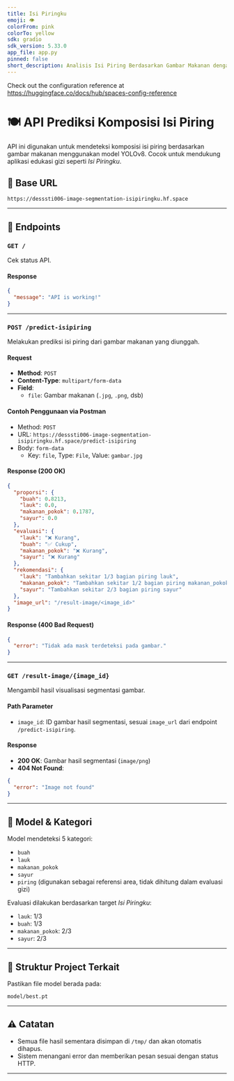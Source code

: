 ```yaml
---
title: Isi Piringku
emoji: 👁
colorFrom: pink
colorTo: yellow
sdk: gradio
sdk_version: 5.33.0
app_file: app.py
pinned: false
short_description: Analisis Isi Piring Berdasarkan Gambar Makanan dengan YOLOv8
---
```


Check out the configuration reference at https://huggingface.co/docs/hub/spaces-config-reference

# 🍽️ API Prediksi Komposisi Isi Piring

API ini digunakan untuk mendeteksi komposisi isi piring berdasarkan gambar makanan menggunakan model YOLOv8. Cocok untuk mendukung aplikasi edukasi gizi seperti *Isi Piringku*.

## 🔗 Base URL
```
https://desssti006-image-segmentation-isipiringku.hf.space
```

---

## 📍 Endpoints

### `GET /`
Cek status API.

#### Response
```json
{
  "message": "API is working!"
}
```

---

### `POST /predict-isipiring`
Melakukan prediksi isi piring dari gambar makanan yang diunggah.

#### Request
- **Method**: `POST`
- **Content-Type**: `multipart/form-data`
- **Field**:
  - `file`: Gambar makanan (`.jpg`, `.png`, dsb)

#### Contoh Penggunaan via Postman
- Method: `POST`
- URL: `https://desssti006-image-segmentation-isipiringku.hf.space/predict-isipiring`
- Body: `form-data`
  - Key: `file`, Type: `File`, Value: `gambar.jpg`

#### Response (200 OK)
```json
{
  "proporsi": {
    "buah": 0.8213,
    "lauk": 0.0,
    "makanan_pokok": 0.1787,
    "sayur": 0.0
  },
  "evaluasi": {
    "lauk": "❌ Kurang",
    "buah": "✅ Cukup",
    "makanan_pokok": "❌ Kurang",
    "sayur": "❌ Kurang"
  },
  "rekomendasi": {
    "lauk": "Tambahkan sekitar 1/3 bagian piring lauk",
    "makanan_pokok": "Tambahkan sekitar 1/2 bagian piring makanan_pokok",
    "sayur": "Tambahkan sekitar 2/3 bagian piring sayur"
  },
  "image_url": "/result-image/<image_id>"
}
```

#### Response (400 Bad Request)
```json
{
  "error": "Tidak ada mask terdeteksi pada gambar."
}
```

---

### `GET /result-image/{image_id}`
Mengambil hasil visualisasi segmentasi gambar.

#### Path Parameter
- `image_id`: ID gambar hasil segmentasi, sesuai `image_url` dari endpoint `/predict-isipiring`.

#### Response
- **200 OK**: Gambar hasil segmentasi (`image/png`)
- **404 Not Found**:
```json
{
  "error": "Image not found"
}
```

---

## 🧠 Model & Kategori
Model mendeteksi 5 kategori:
- `buah`
- `lauk`
- `makanan_pokok`
- `sayur`
- `piring` (digunakan sebagai referensi area, tidak dihitung dalam evaluasi gizi)

Evaluasi dilakukan berdasarkan target *Isi Piringku*:
- `lauk`: 1/3
- `buah`: 1/3
- `makanan_pokok`: 2/3
- `sayur`: 2/3

---

## 📂 Struktur Project Terkait
Pastikan file model berada pada:
```
model/best.pt
```

---

## ⚠️ Catatan
- Semua file hasil sementara disimpan di `/tmp/` dan akan otomatis dihapus.
- Sistem menangani error dan memberikan pesan sesuai dengan status HTTP.

---